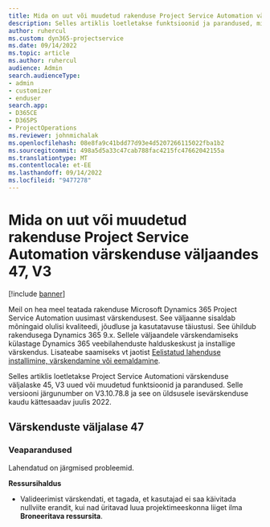```yaml
---
title: Mida on uut või muudetud rakenduse Project Service Automation värskenduse väljaandes 47, V3
description: Selles artiklis loetletakse funktsioonid ja parandused, mis on saadaval rakenduse Microsoft Dynamics 365 Project Service Automation värskenduse väljaandes 47, V3.
author: ruhercul
ms.custom: dyn365-projectservice
ms.date: 09/14/2022
ms.topic: article
ms.author: ruhercul
audience: Admin
search.audienceType:
- admin
- customizer
- enduser
search.app:
- D365CE
- D365PS
- ProjectOperations
ms.reviewer: johnmichalak
ms.openlocfilehash: 08e8fa9c41bdd77d93e4d5207266115022fba1b2
ms.sourcegitcommit: 498a5d5a33c47cab788fac4215fc47662042155a
ms.translationtype: MT
ms.contentlocale: et-EE
ms.lasthandoff: 09/14/2022
ms.locfileid: "9477278"
---
```

# <a name="whats-new-or-changed-in-project-service-automation-update-release-47-v3"></a>Mida on uut või muudetud rakenduse Project Service Automation värskenduse väljaandes 47, V3

[!include [banner](../includes/psa-now-project-operations.md)]

Meil on hea meel teatada rakenduse Microsoft Dynamics 365 Project Service Automation uusimast värskendusest. See väljaanne sisaldab mõningaid olulisi kvaliteedi, jõudluse ja kasutatavuse täiustusi. See ühildub rakendusega Dynamics 365 9.x. Sellele väljaandele värskendamiseks külastage Dynamics 365 veebilahenduste halduskeskust ja installige värskendus. Lisateabe saamiseks vt jaotist [Eelistatud lahenduse installimine, värskendamine või eemaldamine](/power-platform/admin/install-remove-preferred-solution).

Selles artiklis loetletakse Project Service Automationi värskenduse väljalaske 45, V3 uued või muudetud funktsioonid ja parandused. Selle versiooni järgunumber on V3.10.78.8 ja see on üldsusele isevärskenduse kaudu kättesaadav juulis 2022.

## <a name="update-release-47"></a>Värskenduste väljalase 47

### <a name="bug-fixes"></a>Veaparandused

Lahendatud on järgmised probleemid.

**Ressursihaldus**
- Valideerimist värskendati, et tagada, et kasutajad ei saa käivitada nullviite erandit, kui nad üritavad luua projektimeeskonna liiget ilma **Broneeritava ressursita**.
